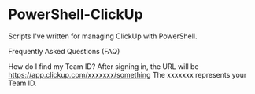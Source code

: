 # PowerShell-ClickUp
Scripts I've written for managing ClickUp with PowerShell.

Frequently Asked Questions (FAQ)

How do I find my Team ID?
After signing in, the URL will be https://app.clickup.com/xxxxxxx/something
The xxxxxxx represents your Team ID.
